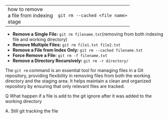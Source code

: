 
|                                                 |                               |
| ----------------------------------------------- | ----------------------------- |
| how to remove <br>a file from indexing<br>stage | `git rm --cached <file name>` |
- **Remove a Single File:**
    `git rm filename.txt`(removing from both indexing file and working directory)
- **Remove Multiple Files:**
	`git rm file1.txt file2.txt`
- **Remove a File from Index Only:**
    `git rm --cached filename.txt`
- **Force Remove a File:**
    `git rm -f filename.txt`
- **Remove a Directory Recursively:**
    `git rm -r directory/`
  
The `git rm` command is an essential tool for managing files in a Git repository, providing flexibility in removing files from both the working directory and the staging area. It helps maintain a clean and organized repository by ensuring that only relevant files are tracked.

Q What happen if a file is add to the git ignore after it was added to the working directory

A. Still git tracking the file

